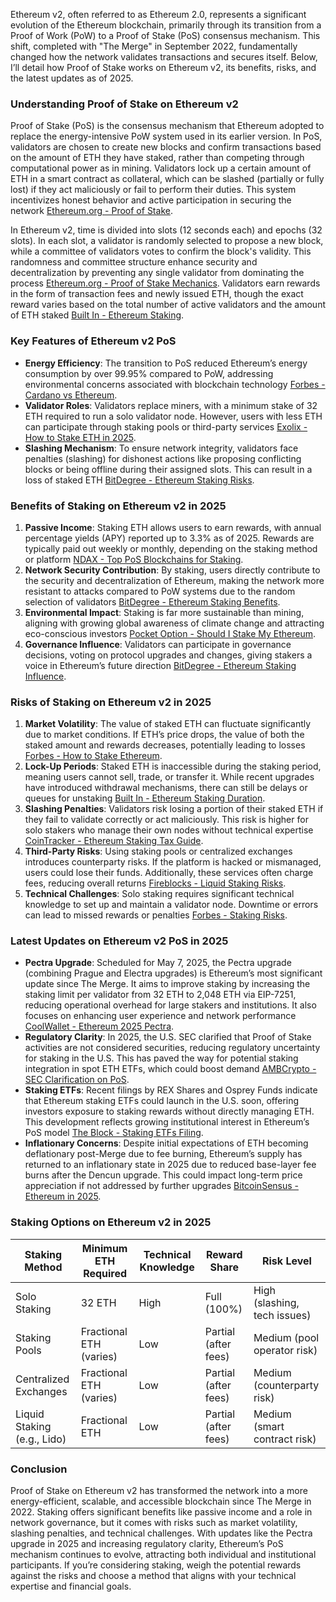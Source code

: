 Ethereum v2, often referred to as Ethereum 2.0, represents a significant evolution of the Ethereum blockchain, primarily through its transition from a Proof of Work (PoW) to a Proof of Stake (PoS) consensus mechanism. This shift, completed with "The Merge" in September 2022, fundamentally changed how the network validates transactions and secures itself. Below, I’ll detail how Proof of Stake works on Ethereum v2, its benefits, risks, and the latest updates as of 2025.

### Understanding Proof of Stake on Ethereum v2

Proof of Stake (PoS) is the consensus mechanism that Ethereum adopted to replace the energy-intensive PoW system used in its earlier version. In PoS, validators are chosen to create new blocks and confirm transactions based on the amount of ETH they have staked, rather than competing through computational power as in mining. Validators lock up a certain amount of ETH in a smart contract as collateral, which can be slashed (partially or fully lost) if they act maliciously or fail to perform their duties. This system incentivizes honest behavior and active participation in securing the network [Ethereum.org - Proof of Stake](https://ethereum.org/en/developers/docs/consensus-mechanisms/pos/).

In Ethereum v2, time is divided into slots (12 seconds each) and epochs (32 slots). In each slot, a validator is randomly selected to propose a new block, while a committee of validators votes to confirm the block's validity. This randomness and committee structure enhance security and decentralization by preventing any single validator from dominating the process [Ethereum.org - Proof of Stake Mechanics](https://ethereum.org/en/developers/docs/consensus-mechanisms/pos/). Validators earn rewards in the form of transaction fees and newly issued ETH, though the exact reward varies based on the total number of active validators and the amount of ETH staked [Built In - Ethereum Staking](https://builtin.com/blockchain/ethereum-staking).

### Key Features of Ethereum v2 PoS

- **Energy Efficiency**: The transition to PoS reduced Ethereum’s energy consumption by over 99.95% compared to PoW, addressing environmental concerns associated with blockchain technology [Forbes - Cardano vs Ethereum](https://www.forbes.com/sites/digital-assets/article/cardano-vs-ethereum-key-differences/).
- **Validator Roles**: Validators replace miners, with a minimum stake of 32 ETH required to run a solo validator node. However, users with less ETH can participate through staking pools or third-party services [Exolix - How to Stake ETH in 2025](https://exolix.com/blog/how-to-stake-eth-in-2025).
- **Slashing Mechanism**: To ensure network integrity, validators face penalties (slashing) for dishonest actions like proposing conflicting blocks or being offline during their assigned slots. This can result in a loss of staked ETH [BitDegree - Ethereum Staking Risks](https://www.bitdegree.org/crypto/tutorials/ethereum-staking).

### Benefits of Staking on Ethereum v2 in 2025

1. **Passive Income**: Staking ETH allows users to earn rewards, with annual percentage yields (APY) reported up to 3.3% as of 2025. Rewards are typically paid out weekly or monthly, depending on the staking method or platform [NDAX - Top PoS Blockchains for Staking](https://ndax.io/en/blog/article/exploring-the-top-proof-of-stake-po-s-blockchains-for-staking-in-2025).
2. **Network Security Contribution**: By staking, users directly contribute to the security and decentralization of Ethereum, making the network more resistant to attacks compared to PoW systems due to the random selection of validators [BitDegree - Ethereum Staking Benefits](https://www.bitdegree.org/crypto/tutorials/ethereum-staking).
3. **Environmental Impact**: Staking is far more sustainable than mining, aligning with growing global awareness of climate change and attracting eco-conscious investors [Pocket Option - Should I Stake My Ethereum](https://pocketoption.com/blog/en/knowledge-base/learning/should-i-stake-my-ethereum/).
4. **Governance Influence**: Validators can participate in governance decisions, voting on protocol upgrades and changes, giving stakers a voice in Ethereum’s future direction [BitDegree - Ethereum Staking Influence](https://www.bitdegree.org/crypto/tutorials/ethereum-staking).

### Risks of Staking on Ethereum v2 in 2025

1. **Market Volatility**: The value of staked ETH can fluctuate significantly due to market conditions. If ETH’s price drops, the value of both the staked amount and rewards decreases, potentially leading to losses [Forbes - How to Stake Ethereum](https://www.forbes.com/sites/digital-assets/article/how-to-stake-ethereum/).
2. **Lock-Up Periods**: Staked ETH is inaccessible during the staking period, meaning users cannot sell, trade, or transfer it. While recent upgrades have introduced withdrawal mechanisms, there can still be delays or queues for unstaking [Built In - Ethereum Staking Duration](https://builtin.com/blockchain/ethereum-staking).
3. **Slashing Penalties**: Validators risk losing a portion of their staked ETH if they fail to validate correctly or act maliciously. This risk is higher for solo stakers who manage their own nodes without technical expertise [CoinTracker - Ethereum Staking Tax Guide](https://www.cointracker.io/blog/ethereum-2-tax-guide).
4. **Third-Party Risks**: Using staking pools or centralized exchanges introduces counterparty risks. If the platform is hacked or mismanaged, users could lose their funds. Additionally, these services often charge fees, reducing overall returns [Fireblocks - Liquid Staking Risks](https://www.fireblocks.com/report/liquid-staking-101/).
5. **Technical Challenges**: Solo staking requires significant technical knowledge to set up and maintain a validator node. Downtime or errors can lead to missed rewards or penalties [Forbes - Staking Risks](https://www.forbes.com/sites/digital-assets/article/how-to-stake-ethereum/).

### Latest Updates on Ethereum v2 PoS in 2025

- **Pectra Upgrade**: Scheduled for May 7, 2025, the Pectra upgrade (combining Prague and Electra upgrades) is Ethereum’s most significant update since The Merge. It aims to improve staking by increasing the staking limit per validator from 32 ETH to 2,048 ETH via EIP-7251, reducing operational overhead for large stakers and institutions. It also focuses on enhancing user experience and network performance [CoolWallet - Ethereum 2025 Pectra](https://www.coolwallet.io/blogs/blog/ethereum-2025-pectra).
- **Regulatory Clarity**: In 2025, the U.S. SEC clarified that Proof of Stake activities are not considered securities, reducing regulatory uncertainty for staking in the U.S. This has paved the way for potential staking integration in spot ETH ETFs, which could boost demand [AMBCrypto - SEC Clarification on PoS](https://ambcrypto.com/sec-clarifies-proof-of-stake-isnt-security-road-clear-for-spot-eth-etf-staking/).
- **Staking ETFs**: Recent filings by REX Shares and Osprey Funds indicate that Ethereum staking ETFs could launch in the U.S. soon, offering investors exposure to staking rewards without directly managing ETH. This development reflects growing institutional interest in Ethereum’s PoS model [The Block - Staking ETFs Filing](https://www.theblock.co/post/356432/rex-shares-and-osprey-funds-file-with-sec-to-offer-staking-ethereum-and-solana-etfs).
- **Inflationary Concerns**: Despite initial expectations of ETH becoming deflationary post-Merge due to fee burning, Ethereum’s supply has returned to an inflationary state in 2025 due to reduced base-layer fee burns after the Dencun upgrade. This could impact long-term price appreciation if not addressed by further upgrades [BitcoinSensus - Ethereum in 2025](https://www.bitcoinsensus.com/learn/ethereum-in-2025-eth-2-0-upgrade-lower-fees-and-scalability/).

### Staking Options on Ethereum v2 in 2025

| **Staking Method**         | **Minimum ETH Required** | **Technical Knowledge** | **Reward Share**       | **Risk Level**         |
|----------------------------|--------------------------|--------------------------|------------------------|------------------------|
| Solo Staking              | 32 ETH                  | High                    | Full (100%)            | High (slashing, tech issues) |
| Staking Pools             | Fractional ETH (varies) | Low                     | Partial (after fees)   | Medium (pool operator risk) |
| Centralized Exchanges     | Fractional ETH (varies) | Low                     | Partial (after fees)   | Medium (counterparty risk) |
| Liquid Staking (e.g., Lido)| Fractional ETH          | Low                     | Partial (after fees)   | Medium (smart contract risk) |

### Conclusion

Proof of Stake on Ethereum v2 has transformed the network into a more energy-efficient, scalable, and accessible blockchain since The Merge in 2022. Staking offers significant benefits like passive income and a role in network governance, but it comes with risks such as market volatility, slashing penalties, and technical challenges. With updates like the Pectra upgrade in 2025 and increasing regulatory clarity, Ethereum’s PoS mechanism continues to evolve, attracting both individual and institutional participants. If you’re considering staking, weigh the potential rewards against the risks and choose a method that aligns with your technical expertise and financial goals.